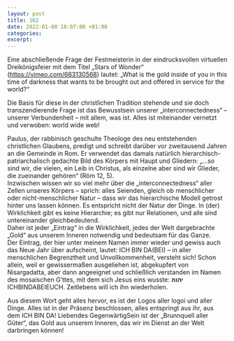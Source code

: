 ```yaml
---
layout: post
title: 162
date: 2022-01-08 18:07:00 +01:00
categories: 
excerpt: 
---
```


Eine abschließende Frage der Festmeisterin in der eindrucksvollen virtuellen Dreikönigsfeier mit dem Titel „Stars of Wonder“ (<https://vimeo.com/663130568>) lautet: „What is the gold inside of you in this time of darkness that wants to be brought out and offered in service for the world?“

Die Basis für diese in der christlichen Tradition stehende und sie doch transzendierende Frage ist das Bewusstsein unserer „interconnectedness“ – unserer Verbundenheit – mit allem, was ist. Alles ist miteinander vernetzt und verwoben: world wide web!

Paulus, der rabbinisch geschulte Theologe des neu entstehenden christlichen Glaubens, predigt und schreibt darüber vor zweitausend Jahren an die Gemeinde in Rom. Er verwendet das damals natürlich hierarchisch-patriarchalisch gedachte Bild des Körpers mit Haupt und Gliedern: „…so sind wir, die vielen, ein Leib in Christus, als einzelne aber sind wir Glieder, die zueinander gehören“ (Röm 12, 5).\
Inzwischen wissen wir so viel mehr über die „interconnectedness“ aller Zellen unseres Körpers – sprich: alles Seienden, gleich ob menschlicher oder nicht-menschlicher Natur – dass wir das hierarchische Modell getrost hinter uns lassen können. Es entspricht nicht der Natur der Dinge. In (der) Wirklichkeit gibt es keine Hierarchie; es gibt nur Relationen, und alle sind untereinander gleichbedeutend.\
Daher ist jeder „Eintrag“ in die Wirklichkeit, jedes der Welt dargebrachte „Gold“ aus unserem Inneren notwendig und bedeutsam für das Ganze.\
Der Eintrag, der hier unter meinem Namen immer wieder und gewiss auch das Neue Jahr über aufscheint, lautet: ICH BIN DA(BEI) – in aller menschlichen Begrenztheit und Unvollkommenheit, versteht sich! Schon allein, weil er gewissermaßen ausgeliehen ist, abgekupfert von Nisargadatta, aber dann angeeignet und schließlich verstanden im Namen des mosaischen G’ttes, mit dem sich Jesus eins wusste: **יהוה** ICHBINDABEIEUCH. Zeitlebens will ich ihn wiederholen.

Aus diesem Wort geht alles hervor, es ist der Logos aller logoi und aller Dinge. Alles ist in der Präsenz beschlossen, alles entspringt aus ihr, aus dem ICH BIN DA! Liebendes GegenwärtigSein ist der „Brunnquell aller Güter“, das Gold aus unserem Inneren, das wir im Dienst an der Welt darbringen können!
